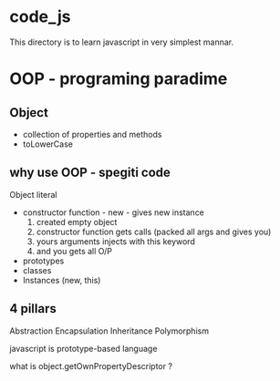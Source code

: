 # code_js

This directory is to learn javascript in very simplest mannar.

# OOP   - programing paradime

## Object
- collection of properties and methods
- toLowerCase

## why use OOP - spegiti code

Object literal

- constructor function  - new - gives new instance
    1) created empty object
    2) constructor function gets calls (packed all args and gives you)
    3) yours arguments injects with this keyword
    4) and you gets all O/P 
- prototypes
- classes
- Instances (new, this)

## 4 pillars
Abstraction
Encapsulation
Inheritance
Polymorphism


javascript is prototype-based language

what is object.getOwnPropertyDescriptor ? 

